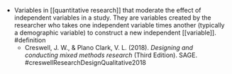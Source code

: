 - Variables in [[quantitative research]] that moderate the effect of independent variables in a study. They are variables created by the researcher who takes one independent variable times another (typically a demographic variable) to construct a new independent [[variable]]. #definition
	- Creswell, J. W., & Plano Clark, V. L. (2018). _Designing and conducting mixed methods research_ (Third Edition). SAGE. #creswellResearchDesignQualitative2018